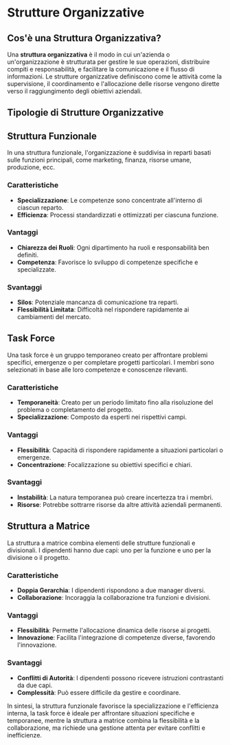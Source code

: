 # Strutture Organizzative

## Cos'è una Struttura Organizzativa?
Una **struttura organizzativa** è il modo in cui un'azienda o un'organizzazione è strutturata per gestire le sue operazioni, distribuire compiti e responsabilità, e facilitare la comunicazione e il flusso di informazioni. Le strutture organizzative definiscono come le attività come la supervisione, il coordinamento e l'allocazione delle risorse vengono dirette verso il raggiungimento degli obiettivi aziendali.

## Tipologie di Strutture Organizzative

## Struttura Funzionale
In una struttura funzionale, l'organizzazione è suddivisa in reparti basati sulle funzioni principali, come marketing, finanza, risorse umane, produzione, ecc.

### Caratteristiche
- **Specializzazione**: Le competenze sono concentrate all'interno di ciascun reparto.
- **Efficienza**: Processi standardizzati e ottimizzati per ciascuna funzione.

### Vantaggi
- **Chiarezza dei Ruoli**: Ogni dipartimento ha ruoli e responsabilità ben definiti.
- **Competenza**: Favorisce lo sviluppo di competenze specifiche e specializzate.

### Svantaggi
- **Silos**: Potenziale mancanza di comunicazione tra reparti.
- **Flessibilità Limitata**: Difficoltà nel rispondere rapidamente ai cambiamenti del mercato.

## Task Force
Una task force è un gruppo temporaneo creato per affrontare problemi specifici, emergenze o per completare progetti particolari. I membri sono selezionati in base alle loro competenze e conoscenze rilevanti.

### Caratteristiche
- **Temporaneità**: Creato per un periodo limitato fino alla risoluzione del problema o completamento del progetto.
- **Specializzazione**: Composto da esperti nei rispettivi campi.

### Vantaggi
- **Flessibilità**: Capacità di rispondere rapidamente a situazioni particolari o emergenze.
- **Concentrazione**: Focalizzazione su obiettivi specifici e chiari.

### Svantaggi
- **Instabilità**: La natura temporanea può creare incertezza tra i membri.
- **Risorse**: Potrebbe sottrarre risorse da altre attività aziendali permanenti.

## Struttura a Matrice
La struttura a matrice combina elementi delle strutture funzionali e divisionali. I dipendenti hanno due capi: uno per la funzione e uno per la divisione o il progetto.

### Caratteristiche
- **Doppia Gerarchia**: I dipendenti rispondono a due manager diversi.
- **Collaborazione**: Incoraggia la collaborazione tra funzioni e divisioni.

### Vantaggi
- **Flessibilità**: Permette l'allocazione dinamica delle risorse ai progetti.
- **Innovazione**: Facilita l'integrazione di competenze diverse, favorendo l'innovazione.

### Svantaggi
- **Conflitti di Autorità**: I dipendenti possono ricevere istruzioni contrastanti da due capi.
- **Complessità**: Può essere difficile da gestire e coordinare.

In sintesi, la struttura funzionale favorisce la specializzazione e l'efficienza interna, la task force è ideale per affrontare situazioni specifiche e temporanee, mentre la struttura a matrice combina la flessibilità e la collaborazione, ma richiede una gestione attenta per evitare conflitti e inefficienze.
